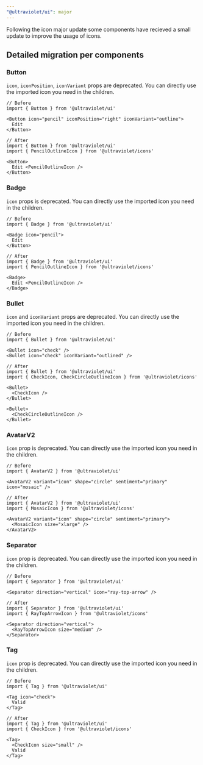 ```yaml
---
"@ultraviolet/ui": major
---
```


Following the icon major update some components have recieved a small update to improve the usage of icons.

## Detailed migration per components

### Button

`icon`, `iconPosition`, `iconVariant` props are deprecated. You can directly use the imported icon you need in the children.

```tsx
// Before
import { Button } from '@ultraviolet/ui'

<Button icon="pencil" iconPosition="right" iconVariant="outline">
  Edit
</Button>
```

```tsx
// After
import { Button } from '@ultraviolet/ui'
import { PencilOutlineIcon } from '@ultraviolet/icons'

<Button>
  Edit <PencilOutlineIcon />
</Button>
```

### Badge

`icon` props is deprecated. You can directly use the imported icon you need in the children.

```tsx
// Before
import { Badge } from '@ultraviolet/ui'

<Badge icon="pencil">
  Edit
</Button>
```

```tsx
// After
import { Badge } from '@ultraviolet/ui'
import { PencilOutlineIcon } from '@ultraviolet/icons'

<Badge>
  Edit <PencilOutlineIcon />
</Badge>
```

### Bullet

`icon` and `iconVariant` props are deprecated. You can directly use the imported icon you need in the children.

```tsx
// Before
import { Bullet } from '@ultraviolet/ui'

<Bullet icon="check" />
<Bullet icon="check" iconVariant="outlined" />
```

```tsx
// After
import { Bullet } from '@ultraviolet/ui'
import { CheckIcon, CheckCircleOutlineIcon } from '@ultraviolet/icons'

<Bullet>
  <CheckIcon />
</Bullet>

<Bullet>
  <CheckCircleOutlineIcon />
</Bullet>
```

### AvatarV2

`icon` prop is deprecated. You can directly use the imported icon you need in the children.

```tsx
// Before
import { AvatarV2 } from '@ultraviolet/ui'

<AvatarV2 variant="icon" shape="circle" sentiment="primary" icon="mosaic" />
```

```tsx
// After
import { AvatarV2 } from '@ultraviolet/ui'
import { MosaicIcon } from '@ultraviolet/icons'

<AvatarV2 variant="icon" shape="circle" sentiment="primary">
  <MosaicIcon size="xlarge" />
</AvatarV2>
```

### Separator

`icon` prop is deprecated. You can directly use the imported icon you need in the children.

```tsx
// Before
import { Separator } from '@ultraviolet/ui'

<Separator direction="vertical" icon="ray-top-arrow" />
```

```tsx
// After
import { Separator } from '@ultraviolet/ui'
import { RayTopArrowIcon } from '@ultraviolet/icons'

<Separator direction="vertical">
  <RayTopArrowIcon size="medium" />
</Separator>
```


### Tag

`icon` prop is deprecated. You can directly use the imported icon you need in the children.

```tsx
// Before
import { Tag } from '@ultraviolet/ui'

<Tag icon="check">
  Valid
</Tag>
```

```tsx
// After
import { Tag } from '@ultraviolet/ui'
import { CheckIcon } from '@ultraviolet/icons'

<Tag>
  <CheckIcon size="small" />
  Valid
</Tag>
```
